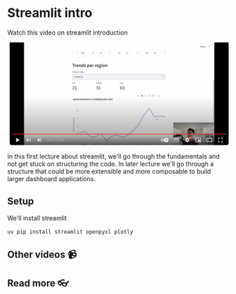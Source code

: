 # Streamlit intro 

Watch this video on streamlit introduction

[![streamlit intro](https://github.com/kokchun/assets/blob/main/oop_advanced/streamlit_intro.png?raw=true)](https://youtu.be/f_BBLXUytaU)

In this first lecture about streamlit, we'll go through the fundamentals and not get stuck on structuring the code. In later lecture we'll go through a structure that could be more extensible and more composable to build larger dashboard applications. 

## Setup 

We'll install streamlit 

```bash 
uv pip install streamlit openpyxl plotly
```



## Other videos :video_camera:


## Read more :eyeglasses:

